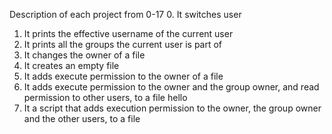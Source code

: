Description of each project from 0-17
0. It switches user
1. It prints the effective username of the current user
2. It prints all the groups the current user is part of
3. It changes the owner of a file
4. It creates an empty file
5. It adds execute permission to the owner of a file
6. It  adds execute permission to the owner and the group owner, and read permission to other users, to a file hello
7. It  a script that adds execution permission to the owner, the group owner and the other users, to a file

